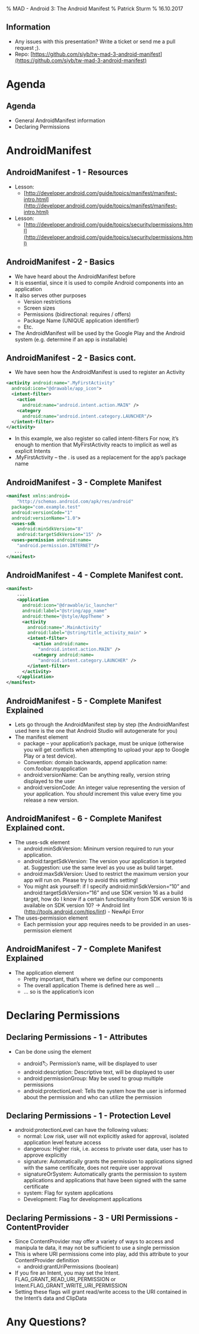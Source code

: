 % MAD - Android 3: The Android Manifest
% Patrick Sturm
% 16.10.2017

## Information

* Any issues with this presentation? Write a ticket or send me a pull request ;).
* Repo: [https://github.com/siyb/tw-mad-3-android-manifest](https://github.com/siyb/tw-mad-3-android-manifest)

# Agenda

## Agenda

* General AndroidManifest information
* Declaring Permissions

# AndroidManifest

## AndroidManifest - 1 - Resources

* Lesson:
    * [http://developer.android.com/guide/topics/manifest/manifest-intro.html](http://developer.android.com/guide/topics/manifest/manifest-intro.html)
* Lesson:
    * [http://developer.android.com/guide/topics/security/permissions.html](http://developer.android.com/guide/topics/security/permissions.html)
    
## AndroidManifest - 2 - Basics

* We have heard about the AndroidManifest before
* It is essential, since it is used to compile Android components into an application
* It also serves other purposes
    * Version restrictions
    * Screen sizes
    * Permissions (bidirectional: requires / offers)
    * Package Name (UNIQUE application identifier!)
    * Etc.
* The AndroidManifest will be used by the Google Play and the Android system (e.g. determine if an app is installable)

## AndroidManifest - 2 - Basics cont.

* We have seen how the AndroidManifest is used to register an Activity

```xml
<activity android:name=".MyFirstActivity" 
  android:icon="@drawable/app_icon"> 
  <intent-filter> 
    <action 
      android:name="android.intent.action.MAIN" /> 
    <category 
      android:name="android.intent.category.LAUNCHER"/> 
  </intent-filter> 
</activity>
```
* In this example, we also register so called intent-filters For now, it’s enough to mention that MyFirstActivity reacts to implicit as well as explicit Intents
* .MyFirstActivity – the . is used as a replacement for the app’s package name

## AndroidManifest - 3 - Complete Manifest

```xml
<manifest xmlns:android=
    "http://schemas.android.com/apk/res/android" 
  package="com.example.test" 
  android:versionCode="1" 
  android:versionName="1.0"> 
  <uses-sdk 
    android:minSdkVersion="8" 
    android:targetSdkVersion="15" />
  <uses-permission android:name=
    "android.permission.INTERNET"/> 
   ...
</manifest>
```

## AndroidManifest - 4 - Complete Manifest cont.

```xml
<manifest>
    ...
    <application 
      android:icon="@drawable/ic_launcher" 
      android:label="@string/app_name" 
      android:theme="@style/AppTheme" > 
      <activity 
        android:name=".MainActivity" 
        android:label="@string/title_activity_main" > 
        <intent-filter> 
          <action android:name=
            "android.intent.action.MAIN" /> 
          <category android:name=
            "android.intent.category.LAUNCHER" /> 
        </intent-filter> 
      </activity> 
    </application> 
</manifest>
```

## AndroidManifest - 5 - Complete Manifest Explained

* Lets go through the AndroidManifest step by step (the AndroidManifest used here is the one that Android Studio will autogenerate for you)
* The manifest element
    * package – your application’s package, must be unique (otherwise you will get conflicts when attempting to upload your app to Google Play or a test device).
    * Convention: domain backwards, append application name: com.foobar.myapplication
    * android:versionName: Can be anything really, version string displayed to the user
    * android:versionCode: An integer value representing the version of your application. You _should_ increment this value every time you release a new version.

## AndroidManifest - 6 - Complete Manifest Explained cont.

* The uses-sdk element
    * android:minSdkVersion: Mininum version required to run your application.
    * android:targetSdkVersion: The version your application is targeted at. Suggestion: use the same level as you use as build target.
    * android:maxSdkVersion: Used to restrict the maximum version your app will run on. Please try to avoid this setting!
    * You might ask yourself: if I specify android:minSdkVersion=“10” and android:targetSdkVersion=“16” and use SDK version 16 as a build target, how do I know if a certain functionality from SDK version 16 is available on SDK version 10? -> Android lint (http://tools.android.com/tips/lint) - NewApi Error
* The uses-permission element
    * Each permission your app requires needs to be provided in an uses-permission element
        
## AndroidManifest - 7 - Complete Manifest Explained

* The application element
    * Pretty important, that’s where we define our components
    * The overall application Theme is defined here as well …
    * … so is the application’s icon
    
# Declaring Permissions

## Declaring Permissions - 1 - Attributes

* Can be done using the <permission> element
    * android:label: Permission’s name, will be displayed to user
    * android:description: Descriptive text, will be displayed to user
    * android:permissionGroup: May be used to group multiple permissions
    * android:protectionLevel: Tells the system how the user is informed about the permission and who can utilize the permission
    
## Declaring Permissions - 1 - Protection Level

* android:protectionLevel can have the following values:
    * normal: Low risk, user will not explicitly asked for approval, isolated application level feature access
    * dangerous: Higher risk, i.e. access to private user data, user has to approve explicitly
    * signature: Automatically grants the permission to applications signed with the same certificate, does not require user approval
    * signatureOrSystem: Automatically grants the permission to system applications and applications that have been signed with the same certificate
    * system: Flag for system applications
    * Development: Flag for development applications
    
## Declaring Permissions - 3 - URI Permissions - ContentProvider

* Since ContentProvider may offer a variety of ways to access and manipula te data, it may not be sufficient to use a single permission
* This is where URI permissions come into play, add this attribute to your ContentProvider definition
    * android:grantUriPermissions (boolean)
* If you fire an Intent, you may set the Intent. FLAG_GRANT_READ_URI_PERMISSION or Intent.FLAG_GRANT_WRITE_URI_PERMISSION
* Setting these flags will grant read/write access to the URI contained in the Intent’s data and ClipData

# Any Questions?


